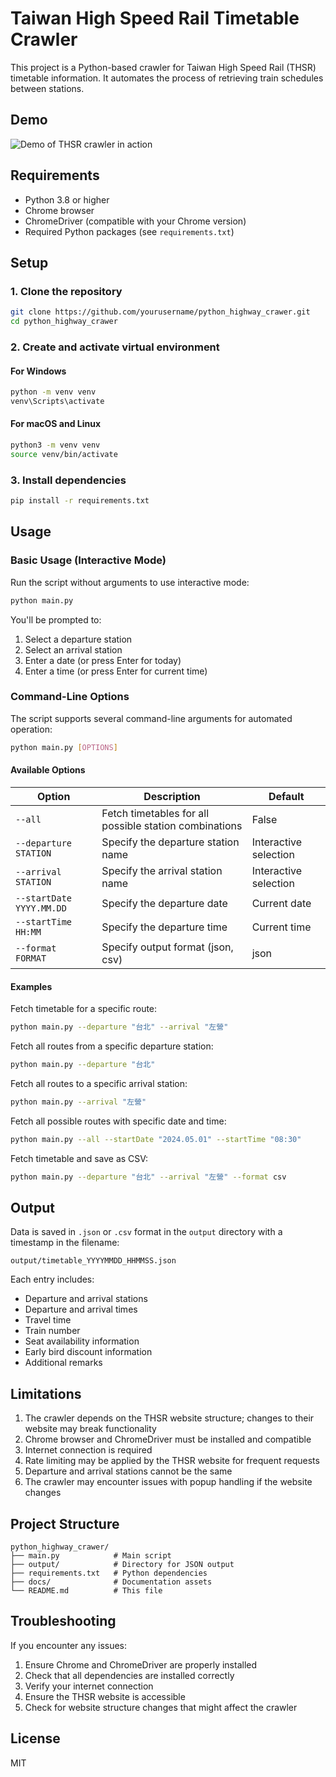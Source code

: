# Taiwan High Speed Rail Timetable Crawler

This project is a Python-based crawler for Taiwan High Speed Rail (THSR) timetable information. It automates the process of retrieving train schedules between stations.

## Demo

![Demo of THSR crawler in action](./docs/demo.gif)

## Requirements

- Python 3.8 or higher
- Chrome browser
- ChromeDriver (compatible with your Chrome version)
- Required Python packages (see `requirements.txt`)

## Setup

### 1. Clone the repository

```bash
git clone https://github.com/yourusername/python_highway_crawer.git
cd python_highway_crawer
```

### 2. Create and activate virtual environment

#### For Windows

```bash
python -m venv venv
venv\Scripts\activate
```

#### For macOS and Linux

```bash
python3 -m venv venv
source venv/bin/activate
```

### 3. Install dependencies

```bash
pip install -r requirements.txt
```

## Usage

### Basic Usage (Interactive Mode)

Run the script without arguments to use interactive mode:

```bash
python main.py
```

You'll be prompted to:

1. Select a departure station
2. Select an arrival station
3. Enter a date (or press Enter for today)
4. Enter a time (or press Enter for current time)

### Command-Line Options

The script supports several command-line arguments for automated operation:

```bash
python main.py [OPTIONS]
```

#### Available Options

| Option | Description | Default |
|--------|-------------|---------|
| `--all` | Fetch timetables for all possible station combinations | False |
| `--departure STATION` | Specify the departure station name | Interactive selection |
| `--arrival STATION` | Specify the arrival station name | Interactive selection |
| `--startDate YYYY.MM.DD` | Specify the departure date | Current date |
| `--startTime HH:MM` | Specify the departure time | Current time |
| `--format FORMAT` | Specify output format (json, csv) | json |

#### Examples

Fetch timetable for a specific route:

```bash
python main.py --departure "台北" --arrival "左營"
```

Fetch all routes from a specific departure station:

```bash
python main.py --departure "台北"
```

Fetch all routes to a specific arrival station:

```bash
python main.py --arrival "左營"
```

Fetch all possible routes with specific date and time:

```bash
python main.py --all --startDate "2024.05.01" --startTime "08:30"
```

Fetch timetable and save as CSV:

```bash
python main.py --departure "台北" --arrival "左營" --format csv
```

## Output

Data is saved in `.json` or `.csv` format in the `output` directory with a timestamp in the filename:

```tree
output/timetable_YYYYMMDD_HHMMSS.json
```

Each entry includes:

- Departure and arrival stations
- Departure and arrival times
- Travel time
- Train number
- Seat availability information
- Early bird discount information
- Additional remarks

## Limitations

1. The crawler depends on the THSR website structure; changes to their website may break functionality
2. Chrome browser and ChromeDriver must be installed and compatible
3. Internet connection is required
4. Rate limiting may be applied by the THSR website for frequent requests
5. Departure and arrival stations cannot be the same
6. The crawler may encounter issues with popup handling if the website changes

## Project Structure

```tree
python_highway_crawer/
├── main.py            # Main script
├── output/            # Directory for JSON output
├── requirements.txt   # Python dependencies
├── docs/              # Documentation assets
└── README.md          # This file
```

## Troubleshooting

If you encounter any issues:

1. Ensure Chrome and ChromeDriver are properly installed
2. Check that all dependencies are installed correctly
3. Verify your internet connection
4. Ensure the THSR website is accessible
5. Check for website structure changes that might affect the crawler

## License

MIT

